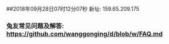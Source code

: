 ##2018年09月28日07时12分07秒 新址: 159.65.209.175
### 兔友常见问题及解答: https://github.com/wanggonging/d/blob/w/FAQ.md
